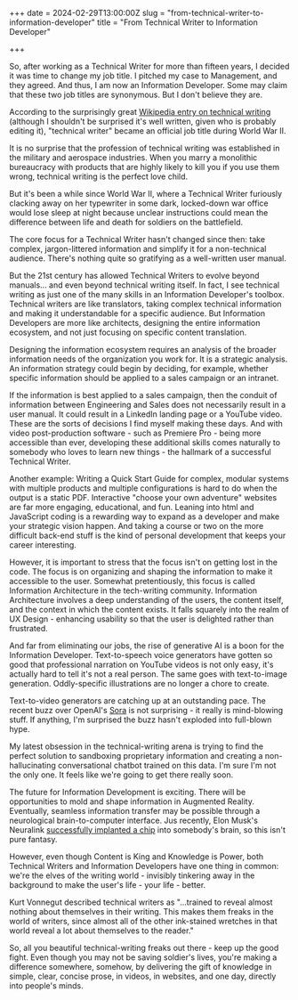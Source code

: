 +++
date = 2024-02-29T13:00:00Z
slug = "from-technical-writer-to-information-developer"
title = "From Technical Writer to Information Developer"

+++

So, after working as a Technical Writer for more than fifteen years, I decided it was time to change my job title. I pitched my case to Management, and they agreed. And thus, I am now an Information Developer. Some may claim that these two job titles are synonymous. But I don't believe they are.

According to the surprisingly great [Wikipedia entry on technical writing](https://en.wikipedia.org/wiki/Technical_writing) (although I shouldn't be surprised it's well written, given who is probably editing it), "technical writer" became an official job title during World War II.

It is no surprise that the profession of technical writing was established in the military and aerospace industries. When you marry a monolithic bureaucracy with products that are highly likely to kill you if you use them wrong, technical writing is the perfect love child. 

But it's been a while since World War II, where a Technical Writer furiously clacking away on her typewriter in some dark, locked-down war office would lose sleep at night because unclear instructions could mean the difference between life and death for soldiers on the battlefield.

<!--more-->

The core focus for a Technical Writer hasn't changed since then: take complex, jargon-littered information and simplify it for a non-technical audience. There's nothing quite so gratifying as a well-written user manual.

But the 21st century has allowed Technical Writers to evolve beyond manuals... and even beyond technical writing itself. In fact, I see technical writing as just one of the many skills in an Information Developer's toolbox. Technical writers are like translators, taking complex technical information and making it understandable for a specific audience. But Information Developers are more like architects, designing the entire information ecosystem, and not just focusing on specific content translation.

Designing the information ecosystem requires an analysis of the broader information needs of the organization you work for. It is a strategic analysis. An information strategy could begin by deciding, for example, whether specific information should be applied to a sales campaign or an intranet.

If the information is best applied to a sales campaign, then the conduit of information between Engineering and Sales does not necessarily result in a user manual. It could result in a LinkedIn landing page or a YouTube video. These are the sorts of decisions I find myself making these days. And with video post-production software - such as Premiere Pro - being more accessible than ever, developing these additional skills comes naturally to somebody who loves to learn new things - the hallmark of a successful Technical Writer.

Another example: Writing a Quick Start Guide for complex, modular systems with multiple products and multiple configurations is hard to do when the output is a static PDF. Interactive "choose your own adventure" websites are far more engaging, educational, and fun. Leaning into html and JavaScript coding is a rewarding way to expand as a developer and make your strategic vision happen. And taking a course or two on the more difficult back-end stuff is the kind of personal development that keeps your career interesting.

However, it is important to stress that the focus isn't on getting lost in the code. The focus is on organizing and shaping the information to make it accessible to the user. Somewhat pretentiously, this focus is called Information Architecture in the tech-writing community. Information Architecture involves a deep understanding of the users, the content itself, and the context in which the content exists. It falls squarely into the realm of UX Design - enhancing usability so that the user is delighted rather than frustrated. 

And far from eliminating our jobs, the rise of generative AI is a boon for the Information Developer. Text-to-speech voice generators have gotten so good that professional narration on YouTube videos is not only easy, it's actually hard to tell it's not a real person. The same goes with text-to-image generation. Oddly-specific illustrations are no longer a chore to create.

Text-to-video generators are catching up at an outstanding pace. The recent buzz over OpenAI's [Sora](https://openai.com/sora) is not surprising - it really is mind-blowing stuff. If anything, I'm surprised the buzz hasn't exploded into full-blown hype.

My latest obsession in the technical-writing arena is trying to find the perfect solution to sandboxing proprietary information and creating a non-hallucinating conversational chatbot trained on this data. I'm sure I'm not the only one. It feels like we're going to get there really soon.

The future for Information Development is exciting. There will be opportunities to mold and shape information in Augmented Reality. Eventually, seamless information transfer may be possible through a neurological brain-to-computer interface. Jus recently, Elon Musk's Neuralink [successfully implanted a chip](https://www.reuters.com/technology/neuralink-implants-brain-chip-first-human-musk-says-2024-01-29/#:~:text=Jan%2029%20(Reuters)%20%2D%20The,media%20platform%20X%20on%20Monday.) into somebody's brain, so this isn't pure fantasy.

However, even though Content is King and Knowledge is Power, both Technical Writers and Information Developers have one thing in common: we're the elves of the writing world - invisibly tinkering away in the background to make the user's life - your life - better.

Kurt Vonnegut described technical writers as "...trained to reveal almost nothing about themselves in their writing. This makes them freaks in the world of writers, since almost all of the other ink-stained wretches in that world reveal a lot about themselves to the reader."

So, all you beautiful technical-writing freaks out there - keep up the good fight. Even though you may not be saving soldier's lives, you're making a difference somewhere, somehow, by delivering the gift of knowledge in simple, clear, concise prose, in videos, in websites, and one day, directly into people's minds.